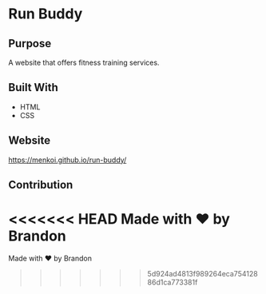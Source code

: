 # Run Buddy

## Purpose
A website that offers fitness training services.

## Built With
* HTML
* CSS

## Website
https://menkoi.github.io/run-buddy/

## Contribution
<<<<<<< HEAD
Made with ❤️ by Brandon
=======
Made with ❤️ by Brandon
>>>>>>> 5d924ad4813f989264eca75412886d1ca773381f
